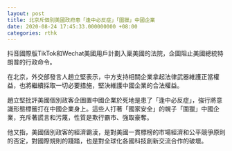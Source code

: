 ```yaml
---
layout: post
title: 北京斥個別美國政府患「逢中必反症」「圍獵」中國企業
date: 2020-08-24 17:45:33.000000000 +08:00
categories: rthk
---
```


抖音國際版TikTok和Wechat美國用戶計劃入稟美國的法院，企圖阻止美國總統特朗普的行政命令。

在北京，外交部發言人趙立堅表示，中方支持相關企業拿起法律武器維護正當權益，也將繼續採取一切必要措施，堅決維護中國企業的合法權益。

趙立堅批評美國個別政客企圖置中國企業於死地是患了「逢中必反症」，強行將意識形態標籤打在中國企業身上。這些人打著「國家安全」的幌子「圍獵」中國企業，充斥著謊言和污蔑，性質是欺行霸市、強取豪奪。

他又指，美國個別政客的經濟霸淩，是對美國一貫標榜的市場經濟和公平競爭原則的否定，對國際規則的踐踏，也是對全球化各國科技創新交流合作的破壞。
